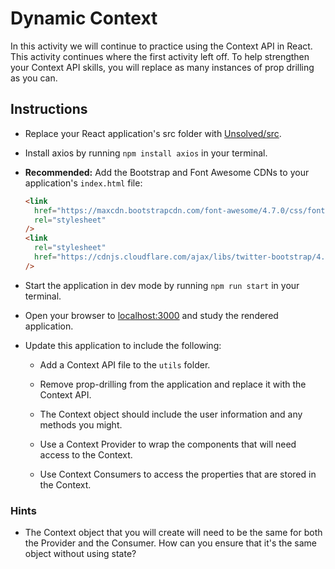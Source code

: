 # Dynamic Context

In this activity we will continue to practice using the Context API in React. This activity continues where the first activity left off. To help strengthen your Context API skills, you will replace as many instances of prop drilling as you can.

## Instructions

- Replace your React application's src folder with [Unsolved/src](Unsolved/src).

- Install axios by running `npm install axios` in your terminal.

- **Recommended:** Add the Bootstrap and Font Awesome CDNs to your application's `index.html` file:

  ```html
  <link
    href="https://maxcdn.bootstrapcdn.com/font-awesome/4.7.0/css/font-awesome.min.css"
    rel="stylesheet"
  />
  <link
    rel="stylesheet"
    href="https://cdnjs.cloudflare.com/ajax/libs/twitter-bootstrap/4.0.0/css/bootstrap.min.css"
  />
  ```

- Start the application in dev mode by running `npm run start` in your terminal.

- Open your browser to [localhost:3000](http://localhost:3000) and study the rendered application.

- Update this application to include the following:

  - Add a Context API file to the `utils` folder.

  - Remove prop-drilling from the application and replace it with the Context API.

  - The Context object should include the user information and any methods you might.

  - Use a Context Provider to wrap the components that will need access to the Context.

  - Use Context Consumers to access the properties that are stored in the Context.

### Hints

- The Context object that you will create will need to be the same for both the Provider and the Consumer. How can you ensure that it's the same object without using state?
